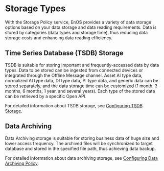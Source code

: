 # Storage Types

With the Storage Policy service, EnOS provides a variety of data storage options based on your data storage and data reading requirements. Data is stored by categories (data types and storage time), thus reducing data storage costs and enhancing data reading efficiency.

## Time Series Database (TSDB) Storage

TSDB is suitable for storing important and frequently-accessed data by data types. Data to be stored can be ingested from connected devices or integrated through the Offline Message channel. Asset AI type data, normalized AI type data, DI type data, PI type data, and generic data can be stored separately, and the data storage time can be customized (1 month, 3 months, 6 months, 1 year, and several years). Each type of the stored data can be retrieved by a specific Open API.

For detailed information about TSDB storage, see [Configuring TSDB Storage](../configuring_tsdb_storage).



## Data Archiving

Data Archiving storage is suitable for storing business data of huge size and lower access frequency. The archived files will be synchronized to target database and stored in the specified file path, thus achieving data backup.

For detailed information about data archiving storage, see [Configuring Data Archiving Policy](../howto/archive/configuring_archive_storage).
